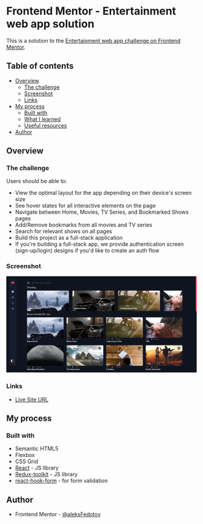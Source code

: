 # Frontend Mentor - Entertainment web app solution

This is a solution to the [Entertainment web app challenge on Frontend Mentor](https://www.frontendmentor.io/challenges/entertainment-web-app-J-UhgAW1X).

## Table of contents

- [Overview](#overview)
  - [The challenge](#the-challenge)
  - [Screenshot](#screenshot)
  - [Links](#links)
- [My process](#my-process)
  - [Built with](#built-with)
  - [What I learned](#what-i-learned)
  - [Useful resources](#useful-resources)
- [Author](#author)

## Overview

### The challenge

Users should be able to:

- View the optimal layout for the app depending on their device's screen size
- See hover states for all interactive elements on the page
- Navigate between Home, Movies, TV Series, and Bookmarked Shows pages
- Add/Remove bookmarks from all movies and TV series
- Search for relevant shows on all pages
- Build this project as a full-stack application
- If you're building a full-stack app, we provide authentication screen (sign-up/login) designs if you'd like to create an auth flow

### Screenshot

![](./public/Screenshot.png)

### Links

- [Live Site URL](https://entertainment-web-app-sable.vercel.app/)

## My process

### Built with

- Semantic HTML5
- Flexbox
- CSS Grid
- [React](https://reactjs.org/) - JS library
- [Redux-toolkit](https://redux-toolkit.js.org/) - JS library
- [react-hook-form](https://react-hook-form.com/) - for form validation

## Author

- Frontend Mentor - [@aleksFedotov](https://www.frontendmentor.io/profile/aleksFedotov)